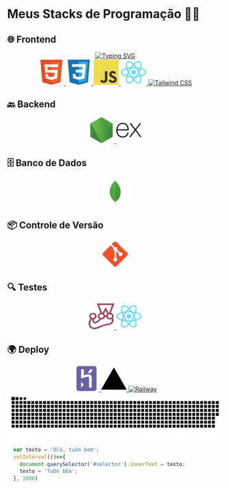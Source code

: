 # Meus Stacks de Programação 🚀✨

## 🌐 Frontend
<div align="center">
  <a href="https://git.io/typing-svg"><img src="https://readme-typing-svg.demolab.com?font=Fira+Code&weight=600&size=30&pause=1000&color=003FF7&center=verdadeiro&vCenter=verdadeiro&repeat=verdadeiro&random=falso&width=597&lines=Pyerre%2C+Desenvolvedor+Fullstack%F0%9F%91%A8%F0%9F%8F%BB%E2%80%8D%F0%9F%92%BB" alt="Typing SVG" />
  </a>
</div>

<div align="center">
  <a href="https://developer.mozilla.org/pt-BR/docs/Web/HTML">
    <img src="https://raw.githubusercontent.com/devicons/devicon/master/icons/html5/html5-original.svg" alt="HTML" width="60" height="60"/>
  </a>
  <a href="https://developer.mozilla.org/pt-BR/docs/Web/CSS">
    <img src="https://raw.githubusercontent.com/devicons/devicon/master/icons/css3/css3-original.svg" alt="CSS" width="60" height="60"/>
  </a>
  <a href="https://developer.mozilla.org/pt-BR/docs/Web/JavaScript">
    <img src="https://raw.githubusercontent.com/devicons/devicon/master/icons/javascript/javascript-original.svg" alt="JavaScript" width="60" height="60"/>
  </a>
  <a href="https://reactjs.org/">
    <img src="https://raw.githubusercontent.com/devicons/devicon/master/icons/react/react-original.svg" alt="React.js" width="60" height="60"/>
  </a>
  <a href="https://tailwindcss.com/">
    <img src="https://upload.wikimedia.org/wikipedia/commons/d/d5/Tailwind_CSS_Logo.svg" alt="Tailwind CSS" width="60" height="60"/>
  </a>
</div>

## 🔙 Backend
<div align="center">
  <a href="https://nodejs.org/">
    <img src="https://raw.githubusercontent.com/devicons/devicon/master/icons/nodejs/nodejs-original.svg" alt="Node.js" width="60" height="60"/>
  </a>
  <a href="https://expressjs.com/">
    <img src="https://raw.githubusercontent.com/devicons/devicon/master/icons/express/express-original.svg" alt="Express.js" width="60" height="60"/>
  </a>
</div>

## 🗄️ Banco de Dados
<div align="center">
  <a href="https://www.mongodb.com/">
    <img src="https://raw.githubusercontent.com/devicons/devicon/master/icons/mongodb/mongodb-original.svg" alt="MongoDB" width="60" height="60"/>
  </a>
</div>

## 📦 Controle de Versão
<div align="center">
  <a href="https://git-scm.com/">
    <img src="https://raw.githubusercontent.com/devicons/devicon/master/icons/git/git-original.svg" alt="Git" width="60" height="60"/>
  </a>
</div>

## 🔍 Testes
<div align="center">
  <a href="https://jestjs.io/">
    <img src="https://raw.githubusercontent.com/devicons/devicon/master/icons/jest/jest-plain.svg" alt="Jest" width="60" height="60"/>
  </a>
  <a href="https://testing-library.com/docs/react-testing-library/intro/">
    <img src="https://raw.githubusercontent.com/devicons/devicon/master/icons/react/react-original.svg" alt="React Testing Library" width="60" height="60"/>
  </a>
</div>

## 🌍 Deploy
<div align="center">
  <a href="https://www.heroku.com/">
    <img src="https://raw.githubusercontent.com/devicons/devicon/master/icons/heroku/heroku-plain.svg" alt="Heroku" width="60" height="60"/>
  </a>
  <a href="https://vercel.com/">
    <img src="https://raw.githubusercontent.com/devicons/devicon/master/icons/vercel/vercel-original.svg" alt="Vercel" width="60" height="60"/>
  </a>
  <a href="https://railway.app/">
    <img src="https://railway.app/favicon.ico" alt="Railway" width="60" height="60"/>
  </a>
</div>

<picture align="center" style="width: 100%;">
  <source media="(prefers-color-scheme: dark)" srcset="https://raw.githubusercontent.com/pertzx/pertzx/output/github-contribution-grid-snake-dark.svg">
  <source media="(prefers-color-scheme: light)" srcset="https://raw.githubusercontent.com/pertzx/pertzx/output/github-contribution-grid-snake-dark.svg">
  <img align="center" alt="github contribution grid snake animation" src="https://raw.githubusercontent.com/pertzx/pertzx/output/github-contribution-grid-snake.svg">
</picture>

```javascript
  var texto = 'Olá, tudo bem';
  setInterval(()=>{
    document.querySelector('#selector').innerText = texto;
    texto = 'TuDo bEm';
  }, 1000)

